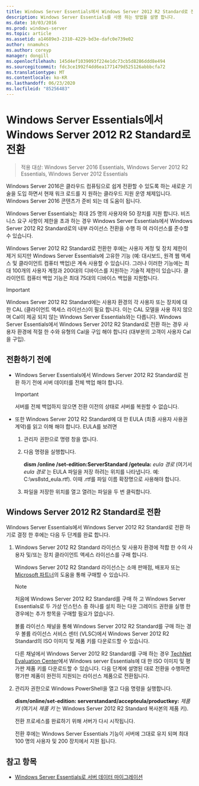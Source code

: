 ```yaml
---
title: Windows Server Essentials에서 Windows Server 2012 R2 Standard로 전환
description: Windows Server Essentials를 사용 하는 방법을 설명 합니다.
ms.date: 10/03/2016
ms.prod: windows-server
ms.topic: article
ms.assetid: a14689e3-2310-4229-bd3e-dafc0e739e02
author: nnamuhcs
ms.author: coreyp
manager: dongill
ms.openlocfilehash: 145d4ef1039093f224e1dc73cb5d8286ddd8e494
ms.sourcegitcommit: fdc3ce1992f4dd6ea1771479d525126abbbcfa72
ms.translationtype: MT
ms.contentlocale: ko-KR
ms.lasthandoff: 06/23/2020
ms.locfileid: "85256483"
---
```

# <a name="transition-from-windows-server-essentials-to-windows-server-2012-r2-standard"></a>Windows Server Essentials에서 Windows Server 2012 R2 Standard로 전환

>적용 대상: Windows Server 2016 Essentials, Windows Server 2012 R2 Essentials, Windows Server 2012 Essentials

Windows Server 2016은 클라우드 컴퓨팅으로 쉽게 전환할 수 있도록 하는 새로운 기술을 도입 하면서 현재 워크 로드를 지 원하는 클라우드 지원 운영 체제입니다. Windows Server 2016 콘텐츠가 준비 되는 데 도움이 됩니다.

 Windows Server Essentials는 최대 25 명의 사용자와 50 장치를 지원 합니다. 비즈니스 요구 사항이 제한을 초과 하는 경우 Windows Server Essentials에서 Windows Server 2012 R2 Standard로의 내부 라이선스 전환을 수행 하 여 라이선스를 준수할 수 있습니다.  
  
 Windows Server 2012 R2 Standard로 전환한 후에는 사용자 계정 및 장치 제한이 제거 되지만 Windows Server Essentials에 고유한 기능 (예: 대시보드, 원격 웹 액세스 및 클라이언트 컴퓨터 백업)은 계속 사용할 수 있습니다. 그러나 이러한 기능에는 최대 100개의 사용자 계정과 200대의 디바이스를 지원하는 기술적 제한이 있습니다. 클라이언트 컴퓨터 백업 기능은 최대 75대의 디바이스 백업을 지원합니다.  
  
> [!IMPORTANT]
>   Windows Server 2012 R2 Standard에는 사용자 환경의 각 사용자 또는 장치에 대 한 CAL (클라이언트 액세스 라이선스)이 필요 합니다. 이는 CAL 모델을 사용 하지 않으며 Cal이 제공 되지 않는 Windows Server Essentials와는 다릅니다. Windows Server Essentials에서 Windows Server 2012 R2 Standard로 전환 하는 경우 사용자 환경에 적절 한 수와 유형의 Cal을 구입 해야 합니다 (대부분의 고객이 사용자 Cal을 구입).  
  
## <a name="before-the-transition"></a>전환하기 전에  
  
-   Windows Server Essentials에서 Windows Server 2012 R2 Standard로 전환 하기 전에 서버 데이터를 전체 백업 해야 합니다.  
  
    > [!IMPORTANT]
    >  서버를 전체 백업하지 않으면 전환 이전의 상태로 서버를 복원할 수 없습니다.  
  
-   또한 Windows Server 2012 R2 Standard에 대 한 EULA (최종 사용자 사용권 계약)를 읽고 이해 해야 합니다. EULA를 보려면  
  
    1.  관리자 권한으로 명령 창을 엽니다.  
  
    2.  다음 명령을 실행합니다.  
  
         **dism /online /set-edition:ServerStandard /geteula:** *eula 경로* (여기서 *eula 경로* 는 EULA 파일을 저장 하려는 위치를 나타냅니다. 예: C:\ws8std_eula.rtf). 이때 .rtf를 파일 이름 확장명으로 사용해야 합니다.  
  
    3.  파일을 저장한 위치를 열고 열려는 파일을 두 번 클릭합니다.  
  
## <a name="transition-to--windows-server-2012-r2-standard"></a>Windows Server 2012 R2 Standard로 전환  
 Windows Server Essentials에서 Windows Server 2012 R2 Standard로 전환 하기로 결정 한 후에는 다음 두 단계를 완료 합니다.  
  
1. Windows Server 2012 R2 Standard 라이선스 및 사용자 환경에 적합 한 수의 사용자 및/또는 장치 클라이언트 액세스 라이선스를 구매 합니다.  
  
    Windows Server 2012 R2 Standard 라이선스는 소매 판매점, 배포자 또는 [Microsoft 파트너](https://pinpoint.microsoft.com/SelectCulture.aspx)의 도움을 통해 구매할 수 있습니다.  
  
   > [!NOTE]
   >  처음에 Windows Server 2012 R2 Standard를 구매 하 고 Windows Server Essentials로 두 가상 인스턴스 중 하나를 설치 하는 다운 그레이드 권한을 실행 한 경우에는 추가 항목을 구매할 필요가 없습니다.  
   >   
   >  볼륨 라이선스 채널을 통해 Windows Server 2012 R2 Standard를 구매 하는 경우 볼륨 라이선스 서비스 센터 (VLSC)에서 Windows Server 2012 R2 Standard의 ISO 이미지 및 제품 키를 다운로드할 수 있습니다.  
   >   
   >  다른 채널에서 Windows Server 2012 R2 Standard를 구매 하는 경우 [TechNet Evaluation Center](https://technet.microsoft.com/evalcenter/jj659306.aspx)에서 Windows server Essentials에 대 한 ISO 이미지 및 평가판 제품 키를 다운로드할 수 있습니다. 다음 단계에 설명된 대로 전환을 수행하면 평가판 제품이 완전히 지원되는 라이선스 제품으로 전환됩니다.  
  
2. 관리자 권한으로 Windows PowerShell을 열고 다음 명령을 실행합니다.  
  
    **dism/online/set-edition: serverstandard/accepteula/productkey:** *제품 키* (여기서 *제품 키* 는 Windows Server 2012 R2 Standard 복사본의 제품 키).  
  
    전환 프로세스를 완료하기 위해 서버가 다시 시작됩니다.  
  
   전환 후에는 Windows Server Essentials 기능이 서버에 그대로 유지 되며 최대 100 명의 사용자 및 200 장치에서 지원 됩니다.  
  
## <a name="see-also"></a>참고 항목  
  

-   [Windows Server Essentials로 서버 데이터 마이그레이션](Migrate-Server-Data-to-Windows-Server-Essentials.md)

